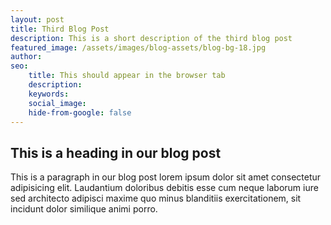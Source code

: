 ```yaml
---
layout: post
title: Third Blog Post 
description: This is a short description of the third blog post
featured_image: /assets/images/blog-assets/blog-bg-18.jpg
author:
seo:
    title: This should appear in the browser tab
    description: 
    keywords: 
    social_image: 
    hide-from-google: false
---
```


## This is a heading in our blog post 

This  is a paragraph in our blog post lorem ipsum dolor sit amet consectetur adipisicing elit. Laudantium doloribus debitis esse cum neque laborum iure sed architecto adipisci maxime quo minus blanditiis exercitationem, sit incidunt dolor similique animi porro.
 